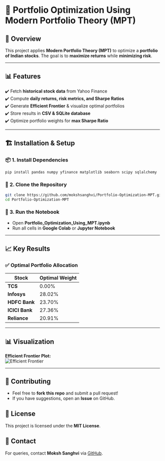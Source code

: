 # 🚀 Portfolio Optimization Using Modern Portfolio Theory (MPT)

## 📌 Overview
This project applies **Modern Portfolio Theory (MPT)** to optimize a **portfolio of Indian stocks**. The goal is to **maximize returns** while **minimizing risk**.

---

## 📊 Features
✔️ Fetch **historical stock data** from Yahoo Finance  
✔️ Compute **daily returns, risk metrics, and Sharpe Ratios**  
✔️ Generate **Efficient Frontier** & visualize optimal portfolios  
✔️ Store results in **CSV & SQLite database**  
✔️ Optimize portfolio weights for **max Sharpe Ratio**  

---

## 🏗️ **Installation & Setup**
### 📦 **1. Install Dependencies**
```bash
pip install pandas numpy yfinance matplotlib seaborn scipy sqlalchemy
```

### 📂 **2. Clone the Repository**
```bash
git clone https://github.com/mokshsanghvi/Portfolio-Optimization-MPT.git
cd Portfolio-Optimization-MPT
```

### 🏃 **3. Run the Notebook**
- Open **Portfolio_Optimization_Using_MPT.ipynb**
- Run all cells in **Google Colab** or **Jupyter Notebook**

---

## 📈 **Key Results**
### ✅ **Optimal Portfolio Allocation**
| Stock        | Optimal Weight |
|-------------|--------------|
| **TCS**         | 0.00% |
| **Infosys**      | 28.02% |
| **HDFC Bank**   | 23.70% |
| **ICICI Bank**  | 27.36% |
| **Reliance**    | 20.91% |

---

## 📊 **Visualization**
**Efficient Frontier Plot:**  
![Efficient Frontier](https://via.placeholder.com/800x400.png?text=Efficient+Frontier)

---

## 🤝 **Contributing**
- Feel free to **fork this repo** and submit a pull request!
- If you have suggestions, open an **Issue** on GitHub.

## 📜 **License**
This project is licensed under the **MIT License**.

## 📩 **Contact**
For queries, contact **Moksh Sanghvi** via [GitHub](https://github.com/mokshsanghvi).

